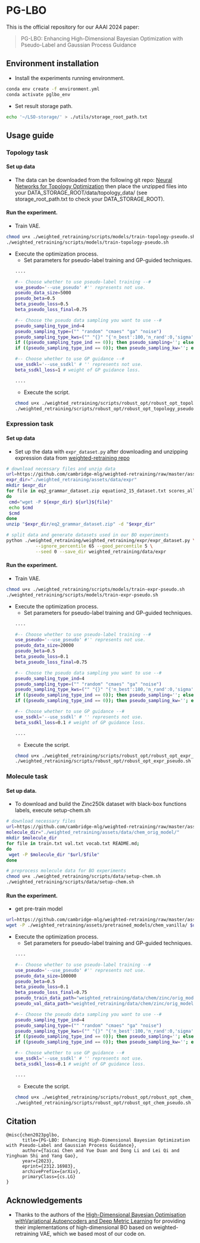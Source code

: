 # PG-LBO
This is the official repository for our AAAI 2024 paper:
> PG-LBO: Enhancing High-Dimensional Bayesian Optimization with Pseudo-Label and Gaussian Process Guidance
## Environment installation
- Install the experiments running environment.
```bash
conda env create -f environment.yml
conda activate pglbo_env
```
- Set result storage path.
```bash
echo '~/LSO-storage/' > ./utils/storage_root_path.txt
```
## Usage guide
### Topology task
#### Set up data
- The data can be downloaded from the following git repo: [Neural Networks for Topology Optimization](https://github.com/ISosnovik/top) then place the unzipped files into your DATA_STORAGE_ROOT/data/topology_data/ (see storage_root_path.txt to check your DATA_STORAGE_ROOT).
#### Run the experiment.
- Train VAE.
```bash
chmod u+x ./weighted_retraining/scripts/models/train-topology-pseudo.sh
./weighted_retraining/scripts/models/train-topology-pseudo.sh
```
- Execute the optimization process.
    - Set parameters for pseudo-label training and GP-guided techniques.
    ```bash
    ....

    #-- Choose whether to use pseudo-label training --#
    use_pseudo='--use_pseudo' #'' represents not use.
    pseudo_data_size=5000
    pseudo_beta=0.5
    beta_pseudo_loss=0.5
    beta_pseudo_loss_final=0.75

    #-- Choose the pseudo data sampling you want to use --#
    pseudo_sampling_type_ind=4
    pseudo_sampling_type=("" "random" "cmaes" "ga" "noise")
    pseudo_sampling_type_kws=("" "{}" "{'n_best':100,'n_rand':0,'sigma':0.25,'use_bo':False}" "{'n_best':100,'n_rand':0,'use_bo':False}" "{'n_best':100,'n_rand':0,'sigma':0.1,'use_bo':False}")
    if ((pseudo_sampling_type_ind == 0)); then pseudo_sampling=''; else pseudo_sampling="--pseudo_sampling_type ${pseudo_sampling_type[$pseudo_sampling_type_ind]}"; fi
    if ((pseudo_sampling_type_ind == 0)); then pseudo_sampling_kw=''; else pseudo_sampling_kw="--pseudo_sampling_type_kw ${pseudo_sampling_type_kws[$pseudo_sampling_type_ind]}"; fi

    #-- Choose whether to use GP guidance --#
    use_ssdkl='--use_ssdkl' # '' represents not use.
    beta_ssdkl_loss=1 # weight of GP guidance loss.

    ....
    ```
    - Execute the script.
    ```bash
    chmod u+x ./weighted_retraining/scripts/robust_opt/robust_opt_topology_pseudo.sh
    ./weighted_retraining/scripts/robust_opt/robust_opt_topology_pseudo.sh
    ```
### Expression task
#### Set up data
- Set up the data with `expr_dataset.py` after downloading and unzipping expression data from [weighted-retraining repo](https://github.com/cambridge-mlg/weighted-retraining/tree/master/assets/data/expr)
```bash
# download necessary files and unzip data
url=https://github.com/cambridge-mlg/weighted-retraining/raw/master/assets/data/expr/
expr_dir="./weighted_retraining/assets/data/expr"
mkdir $expr_dir
for file in eq2_grammar_dataset.zip equation2_15_dataset.txt scores_all.npz;
do
 cmd="wget -P ${expr_dir} ${url}${file}"
 echo $cmd 
 $cmd
done
unzip "$expr_dir/eq2_grammar_dataset.zip" -d "$expr_dir"

# split data and generate datasets used in our BO experiments
python ./weighted_retraining/weighted_retraining/expr/expr_dataset.py \
           --ignore_percentile 65 --good_percentile 5 \
           --seed 0 --save_dir weighted_retraining/data/expr
```
#### Run the experiment.
- Train VAE.
```bash
chmod u+x ./weighted_retraining/scripts/models/train-expr-pseudo.sh
./weighted_retraining/scripts/models/train-expr-pseudo.sh
```
- Execute the optimization process.
    - Set parameters for pseudo-label training and GP-guided techniques.
    ```bash
    ....

    #-- Choose whether to use pseudo-label training --#
    use_pseudo='--use_pseudo' #'' represents not use.
    pseudo_data_size=20000
    pseudo_beta=0.5
    beta_pseudo_loss=0.1
    beta_pseudo_loss_final=0.75

    #-- Choose the pseudo data sampling you want to use --#
    pseudo_sampling_type_ind=4
    pseudo_sampling_type=("" "random" "cmaes" "ga" "noise")
    pseudo_sampling_type_kws=("" "{}" "{'n_best':100,'n_rand':0,'sigma':0.25,'use_bo':False}" "{'n_best':100,'n_rand':0,'use_bo':False}" "{'n_best':100,'n_rand':0,'sigma':0.1,'use_bo':False}")
    if ((pseudo_sampling_type_ind == 0)); then pseudo_sampling=''; else pseudo_sampling="--pseudo_sampling_type ${pseudo_sampling_type[$pseudo_sampling_type_ind]}"; fi
    if ((pseudo_sampling_type_ind == 0)); then pseudo_sampling_kw=''; else pseudo_sampling_kw="--pseudo_sampling_type_kw ${pseudo_sampling_type_kws[$pseudo_sampling_type_ind]}"; fi

    #-- Choose whether to use GP guidance --#
    use_ssdkl='--use_ssdkl' # '' represents not use.
    beta_ssdkl_loss=0.1 # weight of GP guidance loss.

    ....
    ```
    - Execute the script.
    ```bash
    chmod u+x ./weighted_retraining/scripts/robust_opt/robust_opt_expr_pseudo.sh
    ./weighted_retraining/scripts/robust_opt/robust_opt_expr_pseudo.sh
    ```
### Molecule task
#### Set up data.
- To download and build the Zinc250k dataset with black-box functions labels, execute setup-chem.sh
```bash
# download necessary files
url=https://github.com/cambridge-mlg/weighted-retraining/raw/master/assets/data/chem_orig_model
molecule_dir="./weighted_retraining/assets/data/chem_orig_model/"
mkdir $molecule_dir
for file in train.txt val.txt vocab.txt README.md;
do
 wget -P $molecule_dir "$url/$file"
done

# preprocess molecule data for BO experiments
chmod u+x ./weighted_retraining/scripts/data/setup-chem.sh
./weighted_retraining/scripts/data/setup-chem.sh
```
#### Run the experiment.
- get pre-train model
```bash
url=https://github.com/cambridge-mlg/weighted-retraining/raw/master/assets/pretrained_models/chem.ckpt
wget -P ./weighted_retraining/assets/pretrained_models/chem_vanilla/ $url
```
- Execute the optimization process.
    - Set parameters for pseudo-label training and GP-guided techniques.
    ```bash
    ....

    #-- Choose whether to use pseudo-label training --#
    use_pseudo='--use_pseudo' #'' represents not use.
    pseudo_data_size=100000
    pseudo_beta=0.5
    beta_pseudo_loss=0.1
    beta_pseudo_loss_final=0.75
    pseudo_train_data_path="weighted_retraining/data/chem/zinc/orig_model/tensors_train_pseudo"
    pseudo_val_data_path="weighted_retraining/data/chem/zinc/orig_model/tensors_val_pseudo"

    #-- Choose the pseudo data sampling you want to use --#
    pseudo_sampling_type_ind=4
    pseudo_sampling_type=("" "random" "cmaes" "ga" "noise")
    pseudo_sampling_type_kws=("" "{}" "{'n_best':100,'n_rand':0,'sigma':0.25,'use_bo':False}" "{'n_best':100,'n_rand':0,'use_bo':False}" "{'n_best':100,'n_rand':0,'sigma':0.1,'use_bo':False}")
    if ((pseudo_sampling_type_ind == 0)); then pseudo_sampling=''; else pseudo_sampling="--pseudo_sampling_type ${pseudo_sampling_type[$pseudo_sampling_type_ind]}"; fi
    if ((pseudo_sampling_type_ind == 0)); then pseudo_sampling_kw=''; else pseudo_sampling_kw="--pseudo_sampling_type_kw ${pseudo_sampling_type_kws[$pseudo_sampling_type_ind]}"; fi

    #-- Choose whether to use GP guidance --#
    use_ssdkl='--use_ssdkl' # '' represents not use.
    beta_ssdkl_loss=0.1 # weight of GP guidance loss.

    ....
    ```
    - Execute the script.
    ```bash
    chmod u+x ./weighted_retraining/scripts/robust_opt/robust_opt_chem_pseudo.sh
    ./weighted_retraining/scripts/robust_opt/robust_opt_chem_pseudo.sh
    ```
## Citation
```
@misc{chen2023pglbo,
      title={PG-LBO: Enhancing High-Dimensional Bayesian Optimization with Pseudo-Label and Gaussian Process Guidance}, 
      author={Taicai Chen and Yue Duan and Dong Li and Lei Qi and Yinghuan Shi and Yang Gao},
      year={2023},
      eprint={2312.16983},
      archivePrefix={arXiv},
      primaryClass={cs.LG}
}
```
## Acknowledgements
- Thanks to the authors of the [High-Dimensional Bayesian Optimisation withVariational Autoencoders and Deep Metric Learning](https://github.com/huawei-noah/HEBO/tree/master/T-LBO) for providing their implementations of high-dimensional BO based on weighted-retraining VAE, which we based most of our code on.
